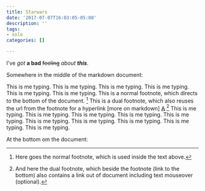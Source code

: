 ```yaml
---
title: Starwars
date: '2017-07-07T16:03:05-05:00'
description: ''
tags:
- solo
categories: []

---
```

I've *got* **a bad** ~~feeling~~ _about_ ***this***.


Somewhere in the middle of the markdown document:

This is me typing. This is me typing. This is me typing. This is me typing. This is me typing. This is me typing. This is a normal footnote, which directs to the bottom of the document. [^1] This is a dual footnote, which also reuses the url from the footnote for a hyperlink [more on markdown] [A] [^2] This is me typing. This is me typing. This is me typing. This is me typing. This is me typing. This is me typing. This is me typing. This is me typing. This is me typing. This is me typing. 

At the bottom om the document:

[^1]: Here goes the normal footnote, which is used inside the text above.
[^2]: And here the dual footnote, which beside the footnote (link to the bottom) also contains a link out of document including text mouseover (optional).

[A]: https://markdown.dk/ "Here is some optional mouseover text"
